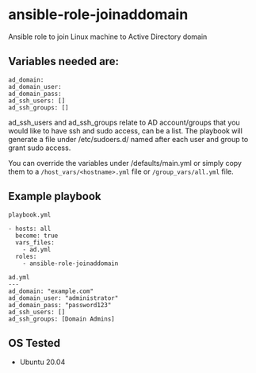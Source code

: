 # ansible-role-joinaddomain
Ansible role to join Linux machine to Active Directory domain

## Variables needed are:
```
ad_domain:
ad_domain_user:
ad_domain_pass:
ad_ssh_users: []
ad_ssh_groups: []
```

ad_ssh_users and ad_ssh_groups relate to AD account/groups that you would like to have ssh and sudo access, can be a list.
The playbook will generate a file under /etc/sudoers.d/ named after each user and group to grant sudo access.

You can override the variables under /defaults/main.yml or simply copy them to a `/host_vars/<hostname>.yml` file or `/group_vars/all.yml` file.

## Example playbook
`playbook.yml`
```
- hosts: all
  become: true
  vars_files:
    - ad.yml
  roles:
    - ansible-role-joinaddomain
```
```
ad.yml
---
ad_domain: "example.com"
ad_domain_user: "administrator"
ad_domain_pass: "password123"
ad_ssh_users: []
ad_ssh_groups: [Domain Admins]
```

## OS Tested
- Ubuntu 20.04

